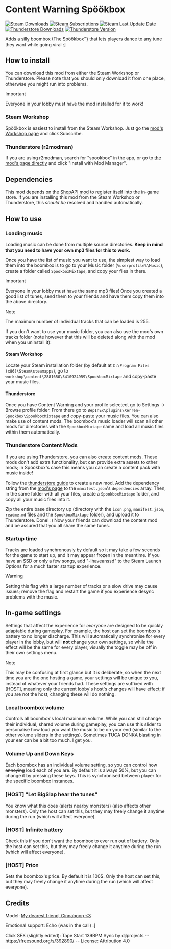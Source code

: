 Content Warning Spöökbox
===

[![Steam Downloads](https://img.shields.io/steam/downloads/3410924959?style=for-the-badge&logo=steam&label=Downloads)](https://steamcommunity.com/sharedfiles/filedetails/?id=3410924959)
[![Steam Subscriptions](https://img.shields.io/steam/subscriptions/3410924959?style=for-the-badge&logo=steam&label=Subscriptions)](https://steamcommunity.com/sharedfiles/filedetails/?id=3410924959)
[![Steam Last Update Date](https://img.shields.io/steam/update-date/3410924959?style=for-the-badge&logo=steam&label=Updated)](https://steamcommunity.com/sharedfiles/filedetails/?id=3410924959)
[![Thunderstore Downloads](https://img.shields.io/thunderstore/dt/Xerren/ShopAPI?style=for-the-badge&logo=thunderstore&label=Downloads)](https://thunderstore.io/c/content-warning/p/Xerren/Spookbox/)
[![Thunderstore Version](https://img.shields.io/thunderstore/v/Xerren/ShopAPI?style=for-the-badge&logo=thunderstore&label=Version)](https://thunderstore.io/c/content-warning/p/Xerren/Spookbox/)

Adds a silly boombox (The Spöökbox™) that lets players dance to any tune they want while going viral :]


## How to install

You can download this mod from either the Steam Workshop or Thunderstore. Please note that you should only download it from one place, otherwise you might run into problems.

> [!IMPORTANT]
> Everyone in your lobby must have the mod installed for it to work!

### Steam Workshop

Spöökbox is easiest to install from the Steam Workshop. Just go the [mod's Workshop page](https://steamcommunity.com/sharedfiles/filedetails/?id=3410924959) and click Subscribe.

### Thunderstore (r2modman)

If you are using r2modman, search for "spookbox" in the app, or go to [the mod's page directly](https://thunderstore.io/c/content-warning/p/Xerren/Spookbox/) and click "Install with Mod Manager".


## Dependencies

This mod depends on the [ShopAPI mod](https://github.com/Xerren09/ContentWarningShopAPI) to register itself into the in-game store. If you are installing this mod from the Steam Workshop or Thunderstore, this *should be* resolved and handled automatically.


## How to use

### Loading music

Loading music can be done from multiple source directories. **Keep in mind that you need to have your own mp3 files for this to work.** 

Once you have the list of music you want to use, the simplest way to load them into the boombox is to go to your Music folder (`%userprofile%\Music`), create a folder called `SpookboxMixtape`, and copy your files in there.

> [!IMPORTANT]
> Everyone in your lobby must have the same mp3 files! Once you created a good list of tunes, send them to your friends and have them copy them into the above directory.

> [!NOTE]
> The maximum number of individual tracks that can be loaded is 255.

If you don't want to use your music folder, you can also use the mod's own tracks folder (note however that this will be deleted along with the mod when you uninstall it):

#### Steam Workshop

Locate your Steam installation folder (by default at `C:\Program Files (x86)\Steam\steamapps`), go to `workshop\content\2881650\3410924959\SpookboxMixtape` and copy-paste your music files.

#### Thunderstore

Once you have Content Warning and your profile selected, go to Settings -> Browse profile folder. From there go to `BepInEx\plugins\Xerren-Spookbox\SpookboxMixtape` and copy-paste your music files. You can also make use of content mods. The boombox's music loader will scan all other mods for directories with the `SpookboxMixtape` name and load all music files within them automatically.

### Thunderstore Content Mods

If you are using Thunderstore, you can also create content mods. These mods don't add extra functionality, but can provide extra assets to other mods; in Spöökbox's case this means you can create a content pack with music inside!

Follow the [thunderstore guide](https://thunderstore.io/c/content-warning/create/docs/) to create a new mod. Add the dependency string from the [mod's page](https://thunderstore.io/c/content-warning/p/Xerren/Spookbox/) to the `manifest.json`'s `dependencies` array. Then, in the same folder with all your files, create a `SpookboxMixtape` folder, and copy all your music files into it.

Zip the entire base directory up (directory with the `icon.png`, `manifest.json`, `readme.md` files and the `SpookboxMixtape` folder), and upload it to Thunderstore. Done! :) Now your friends can download the content mod and be assured that you all share the same tunes.

### Startup time

Tracks are loaded synchronously by default so it may take a few seconds for the game to start up, and it may appear frozen in the meantime. If you have an SSD or only a few songs, add "-ihaveanssd" to the Steam Launch Options for a much faster startup experience.

> [!WARNING]
> Setting this flag with a large number of tracks or a slow drive may cause issues; remove the flag and restart the game if you experience desync problems with the music.


## In-game settings

Settings that affect the experience for *everyone* are designed to be quickly adaptable during gameplay. For example, the host can set the boombox's battery to no longer discharge. This will automatically synchronise for every player in the lobby, but will **not** change your own settings, so while the effect will be the same for every player, visually the toggle may be off in their own settings menu. 

> [!NOTE]
> This may be confusing at first glance but it is deliberate, so when the next time you are the one hosting a game, your settings will be unique to you, instead of whatever your friends had. These settings are suffixed with [HOST], meaning only the current lobby's host's changes will have effect; if you are not the host, changing these will do nothing.

### Local boombox volume

Controls all boombox's local maximum volume. While you can still change their individual, shared volume during gameplay, you can use this slider to personalise how loud you want the music to be on your end (similar to the other volume sliders in the settings). Sometimes TUCA DONKA blasting in your ear can be a bit too much. I get you.

### Volume Up and Down Keys

Each boombox has an individual volume setting, so you can control how ~~annoying~~ loud each of you are. By default it is always 50%, but you can change it by pressing these keys. This is synchronised between player for the specific boombox instances.

### [HOST] "Let BigSlap hear the tunes"

You know what this does (alerts nearby monsters) (also affects other monsters). Only the host can set this, but they may freely change it anytime during the run (which will affect everyone).

### [HOST] Infinite battery

Check this if you don't want the boombox to ever run out of battery. Only the host can set this, but they may freely change it anytime during the run (which will affect everyone).

### [HOST] Price

Sets the boombox's price. By default it is 100$. Only the host can set this, but they may freely change it anytime during the run (which will affect everyone).


## Credits

Model: [My dearest friend, Cinnaboop <3](https://sketchfab.com/3d-models/content-warning-mod-boombox-a62dd39d143c41d18e68ab55de2cb0ca)

Emotional support: Echo (was in the call) :]

Click SFX (slightly edited): Tape Start 139BPM Sync by djlprojects -- https://freesound.org/s/392890/ -- License: Attribution 4.0